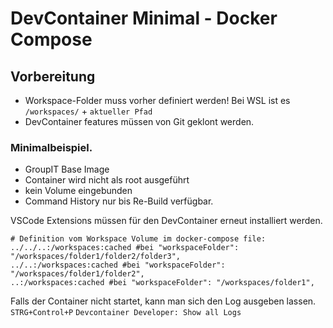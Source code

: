# DevContainer Minimal - Docker Compose

## Vorbereitung
* Workspace-Folder muss vorher definiert werden! Bei WSL ist es `/workspaces/` + `aktueller Pfad`
* DevContainer features müssen von Git geklont werden.

### Minimalbeispiel.
* GroupIT Base Image
* Container wird nicht als root ausgeführt
* kein Volume eingebunden
* Command History nur bis Re-Build verfügbar. 

VSCode Extensions müssen für den DevContainer erneut installiert werden. 

```
# Definition vom Workspace Volume im docker-compose file:
../../..:/workspaces:cached #bei "workspaceFolder": "/workspaces/folder1/folder2/folder3",
../..:/workspaces:cached #bei "workspaceFolder": "/workspaces/folder1/folder2",
..:/workspaces:cached #bei "workspaceFolder": "/workspaces/folder1",
```

Falls der Container nicht startet, kann man sich den Log ausgeben lassen. `STRG+Control+P` `Devcontainer Developer: Show all Logs`
